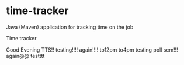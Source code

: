 # time-tracker
Java (Maven) application for tracking time on the job

Time tracker

Good Evening TTS!!
testing!!!!
again!!!!
to12pm
to4pm testing poll scm!!!
again@@
testttt
